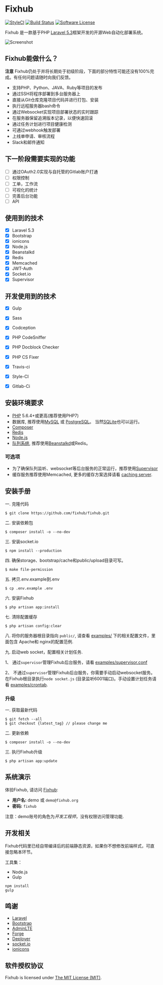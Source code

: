 # Fixhub

[![StyleCI](https://styleci.io/repos/67609292/shield)](https://styleci.io/repos/67609292/)
[![Build Status](https://travis-ci.org/Fixhub/Fixhub.svg?branch=master)](https://travis-ci.org/Fixhub/Fixhub)
[![Software License](https://img.shields.io/badge/license-MIT-brightgreen.svg?style=flat-square)](LICENSE)

Fixhub 是一款基于PHP [Laravel 5.3](http://laravel.com)框架开发的开源Web自动化部署系统。

![Screenshot](http://fixhub.org/fixhub.png)

## Fixhub能做什么？

**注意** Fixhub仍处于并将长期处于初级阶段，下面的部分特性可能还没有100%完成。有任何问题请随时向我们反馈。

* 支持PHP、Python、JAVA、Ruby等项目的发布
* 通过SSH将程序部署到多台服务器上
* 直接从Git仓库克隆项目代码并进行打包、安装
* 执行远程服务器bash命令
* 通过Websocket实现项目部署状态的实时跟踪
* 在服务器保留追溯版本记录，以便快速回滚
* 通过任务计划进行项目健康检测
* 可通过webhook触发部署
* 上线单申请、审核流程
* Slack和邮件通知

## 下一阶段需要实现的功能

- [ ] 通过OAuth2.0实现与自托管的Gitlab账户打通
- [ ] 权限控制
- [ ] 工单，工作流
- [ ] 可视化的统计
- [ ] 完善后台功能
- [ ] API

## 使用到的技术

- [x] Laravel 5.3
- [x] Bootstrap
- [x] ionicons
- [x] Node.js
- [x] Beanstalkd
- [x] Redis
- [x] Memcached
- [x] JWT-Auth
- [x] Socket.io
- [x] Supervisor

## 开发使用到的技术

- [x] Gulp
- [x] Sass
- [x] Codception
- [x] PHP CodeSniffer
- [x] PHP Docblock Checker
- [x] PHP CS Fixer
- [x] Travis-ci
- [x] Style-CI
- [x] Gitlab-Ci


## 安装环境要求

- [PHP](http://www.php.net) 5.6.4+或更高(推荐使用PHP7)
- 数据库, 推荐使用[MySQL](https://www.mysql.com) 或 [PostgreSQL](http://www.postgresql.org)。 当然[SQLite](https://www.sqlite.org)也可以运行。
- [Composer](https://getcomposer.org)
- [Redis](http://redis.io)
- [Node.js](https://nodejs.org/)
- [队列系统](http://laravel.com/docs/5.3/queues), 推荐使用[Beanstalkd](http://kr.github.io/beanstalkd/)或Redis。

### 可选项

- 为了确保队列监听、websocket等后台服务的正常运行，推荐使用[Supervisor](http://supervisord.org)
- 缓存服务推荐使用Memcached, 更多的缓存方案选择请看 [caching server](http://laravel.com/docs/5.3/cache).

## 安装手册

一. 克隆代码

```shell
$ git clone https://github.com/fixhub/fixhub.git
```

二. 安装依赖包

```shell
$ composer install -o --no-dev
```

三. 安装socket.io

```shell
$ npm install --production
```

四. 确保storage、bootstrap/cache和public/upload目录可写。

```shell
$ make file-permission
```

五. 拷贝.env.example到.env

```shell
$ cp .env.example .env
```

六. 安装Fixhub

```shell
$ php artisan app:install
```

七. 清除配置缓存

```shell
$ php artisan config:clear
```

八. 将你的服务器根目录指向 `public/`, 请查看 [examples/](/examples) 下的相关配置文件，里面包含 Apache和 nginx的配置范例.

九. 启动web socket，配置相关计划任务.

1、 通过`supervisor`管理Fixhub后台服务，请看 [examples/supervisor.conf](examples/supervisor.conf)

2、 不通过`supervisor`管理Fixhub后台服务，你需要手动启动websocket服务。在Fixhub根目录执行`node socket.js` (目录监听6001端口)。手动设置计划任务请看 [examples/crontab](examples/crontab).

### 升级

一. 获取最新代码

```shell
$ git fetch --all
$ git checkout {latest_tag} // please change me
 ```

二. 更新依赖

```shell
$ composer install -o --no-dev
```

三. 执行Fixhub升级

```shell
$ php artisan app:update
```

## 系统演示

体验Fixhub, 请访问 [Fixhub](http://fixhub.org):

- **用户名:** demo 或 `demo@fixhub.org`
- **密码:** `fixhub`

注意：demo账号的角色为*开发工程师*，没有权限访问管理功能.

## 开发相关

Fixhub代码里已经自带编译后的前端静态资源，如果你不想修改前端样式，可直接忽略本环节。

工具集：

- Node.js
- Gulp

```shell
npm install
gulp
```

## 鸣谢

- [Laravel](http://laravel.com)
- [Bootstrap](https://github.com/twbs/bootstrap)
- [AdminLTE](https://github.com/almasaeed2010/AdminLTE)
- [Forge](https://forge.laravel.com/)
- [Deployer](https://github.com/REBELinBLUE/deployer)
- [socket.io](https://github.com/socketio/socket.io)
- [ionicons](http://ionicons.com/)

## 软件授权协议

Fixhub is licensed under [The MIT License (MIT)](LICENSE).
